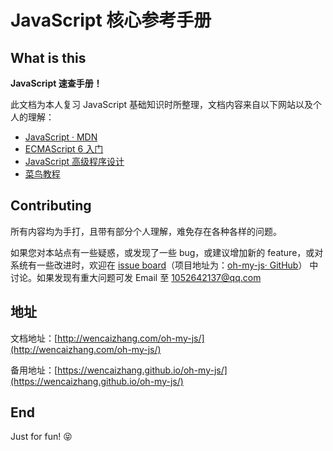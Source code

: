 # JavaScript 核心参考手册 

## What is this

**JavaScript 速查手册！**

此文档为本人复习 JavaScript 基础知识时所整理，文档内容来自以下网站以及个人的理解：
+ [JavaScript · MDN](https://developer.mozilla.org/zh-CN/docs/Web/JavaScript)
+ [ECMAScript 6 入门](http://es6.ruanyifeng.com/)
+ [JavaScript 高级程序设计](https://book.douban.com/subject/10546125/)
+ [菜鸟教程](http://www.runoob.com/js/js-tutorial.html)

## Contributing

所有内容均为手打，且带有部分个人理解，难免存在各种各样的问题。

如果您对本站点有一些疑惑，或发现了一些 bug，或建议增加新的 feature，或对系统有一些改进时，欢迎在 [issue board](https://github.com/wencaizhang/oh-my-js/issues)（项目地址为：[oh-my-js· GitHub](https://github.com/wencaizhang/oh-my-js)） 中讨论。如果发现有重大问题可发 Email 至 <a href="mailto:1052642137@qq.com">1052642137@qq.com</a>

## 地址

文档地址：[http://wencaizhang.com/oh-my-js/](http://wencaizhang.com/oh-my-js/)

备用地址：[https://wencaizhang.github.io/oh-my-js/](https://wencaizhang.github.io/oh-my-js/)

## End

Just for fun! :stuck_out_tongue_closed_eyes:
